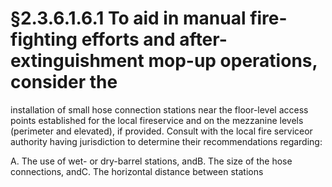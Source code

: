 # §2.3.6.1.6.1 To aid in manual fire-fighting efforts and after-extinguishment mop-up operations, consider the



installation of small hose connection stations near the floor-level access points established for the local fireservice and on the mezzanine levels (perimeter and elevated), if provided. Consult with the local fire serviceor authority having jurisdiction to determine their recommendations regarding:

A. The use of wet- or dry-barrel stations, andB. The size of the hose connections, andC. The horizontal distance between stations